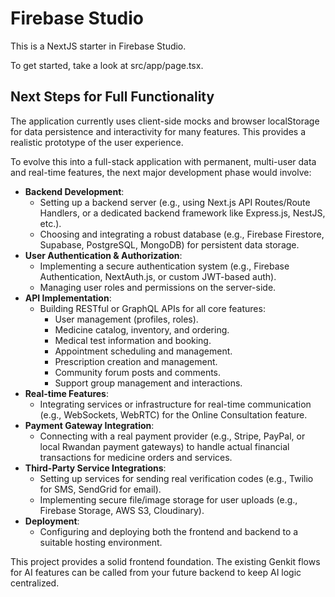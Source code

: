 
# Firebase Studio

This is a NextJS starter in Firebase Studio.

To get started, take a look at src/app/page.tsx.

## Next Steps for Full Functionality

The application currently uses client-side mocks and browser localStorage for data persistence and interactivity for many features. This provides a realistic prototype of the user experience.

To evolve this into a full-stack application with permanent, multi-user data and real-time features, the next major development phase would involve:

*   **Backend Development**:
    *   Setting up a backend server (e.g., using Next.js API Routes/Route Handlers, or a dedicated backend framework like Express.js, NestJS, etc.).
    *   Choosing and integrating a robust database (e.g., Firebase Firestore, Supabase, PostgreSQL, MongoDB) for persistent data storage.
*   **User Authentication & Authorization**:
    *   Implementing a secure authentication system (e.g., Firebase Authentication, NextAuth.js, or custom JWT-based auth).
    *   Managing user roles and permissions on the server-side.
*   **API Implementation**:
    *   Building RESTful or GraphQL APIs for all core features:
        *   User management (profiles, roles).
        *   Medicine catalog, inventory, and ordering.
        *   Medical test information and booking.
        *   Appointment scheduling and management.
        *   Prescription creation and management.
        *   Community forum posts and comments.
        *   Support group management and interactions.
*   **Real-time Features**:
    *   Integrating services or infrastructure for real-time communication (e.g., WebSockets, WebRTC) for the Online Consultation feature.
*   **Payment Gateway Integration**:
    *   Connecting with a real payment provider (e.g., Stripe, PayPal, or local Rwandan payment gateways) to handle actual financial transactions for medicine orders and services.
*   **Third-Party Service Integrations**:
    *   Setting up services for sending real verification codes (e.g., Twilio for SMS, SendGrid for email).
    *   Implementing secure file/image storage for user uploads (e.g., Firebase Storage, AWS S3, Cloudinary).
*   **Deployment**:
    *   Configuring and deploying both the frontend and backend to a suitable hosting environment.

This project provides a solid frontend foundation. The existing Genkit flows for AI features can be called from your future backend to keep AI logic centralized.
